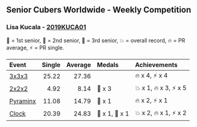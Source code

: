 ## Senior Cubers Worldwide - Weekly Competition
### Lisa Kucala - [2019KUCA01](https://www.worldcubeassociation.org/persons/2019KUCA01)

🥇 = 1st senior, 🥈 = 2nd senior, 🥉 = 3rd senior, 💥 = overall record, 🔥 = PR average, ⚡ = PR single.

| Event | Single | Average | Medals | Achievements|
| :-- | --: | --: | :-- | :-- |
| [3x3x3](lisa_kucala/333.md) | 25.22 | 27.36 | <span style="white-space: nowrap"></span> | <span style="white-space: nowrap">🔥 x 4, ⚡ x 4</span> |
| [2x2x2](lisa_kucala/222.md) | 4.92 | 8.14 | <span style="white-space: nowrap">🥉 x 3</span> | <span style="white-space: nowrap">💥 x 1, 🔥 x 3, ⚡ x 5</span> |
| [Pyraminx](lisa_kucala/pyram.md) | 11.08 | 14.79 | <span style="white-space: nowrap">🥉 x 1</span> | <span style="white-space: nowrap">🔥 x 2, ⚡ x 1</span> |
| [Clock](lisa_kucala/clock.md) | 20.39 | 24.83 | <span style="white-space: nowrap">🥇 x 1, 🥈 x 1</span> | <span style="white-space: nowrap">💥 x 2, 🔥 x 1, ⚡ x 2</span> |

<!-- Global site tag (gtag.js) - Google Analytics -->
<script async src="https://www.googletagmanager.com/gtag/js?id=UA-86348435-3"></script>
<script>window.dataLayer = window.dataLayer || []; function gtag() {dataLayer.push(arguments);} gtag('js', new Date()); gtag('config', 'UA-86348435-3');</script>
